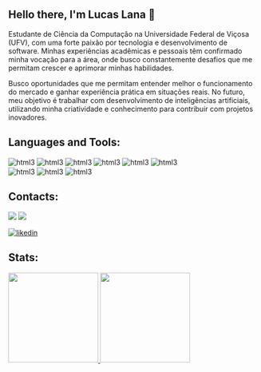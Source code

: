 ## Hello there, I'm Lucas Lana 👋

Estudante de Ciência da Computação na Universidade Federal de Viçosa (UFV), com uma forte paixão por tecnologia e desenvolvimento de software. Minhas experiências acadêmicas e pessoais têm confirmado minha vocação para a área, onde busco constantemente desafios que me permitam crescer e aprimorar minhas habilidades.

  Busco oportunidades que me permitam entender melhor o funcionamento do mercado e ganhar experiência prática em situações reais. No futuro, meu objetivo é trabalhar com desenvolvimento de inteligências artificiais, utilizando minha criatividade e conhecimento para contribuir com projetos inovadores.
  
##  Languages and Tools:
<div style = "display: incline_block">
<img align = "center" alt="html3" src = "https://img.shields.io/badge/C-00599C?style=for-the-badge&logo=c&logoColor=white" />
<img align = "center" alt="html3" src = "https://img.shields.io/badge/Java-ED8B00?style=for-the-badge&logo=openjdk&logoColor=white" />
<img align = "center" alt="html3" src = "https://img.shields.io/badge/Python-3776AB?style=for-the-badge&logo=python&logoColor=white" />
<img align = "center" alt="html3" src = "https://img.shields.io/badge/MySQL-00000F?style=for-the-badge&logo=mysql&logoColor=white" />
<img align = "center" alt="html3" src = "https://img.shields.io/badge/GitHub-100000?style=for-the-badge&logo=github&logoColor=white" />
<img align = "center" alt="html3" src = "https://img.shields.io/badge/GIT-E44C30?style=for-the-badge&logo=git&logoColor=white" />
<br/>
<img align = "center" alt="html3" src = "https://img.shields.io/badge/Microsoft_Office-D83B01?style=for-the-badge&logo=microsoft-office&logoColor=white" />
<img align = "center" alt="html3" src = "https://img.shields.io/badge/Windows-0078D6?style=for-the-badge&logo=windows&logoColor=white" />
<img align = "center" alt="html3" src = "https://img.shields.io/badge/Linux-FCC624?style=for-the-badge&logo=linux&logoColor=black" />
<br/>
</div>


## Contacts:

<div>
<a href="https://instagram##.com/lucaslana21" target="_blank"><img loading="lazy" src="https://img.shields.io/badge/-Instagram-%23E4405F?style=for-the-badge&logo=instagram&logoColor=white" target="_blank"></a>
<a href = "mailto:contato@lucas.sabino.lana@gmail.com"><img loading="lazy" src="https://img.shields.io/badge/Gmail-D14836?style=for-the-badge&logo=gmail&logoColor=white" target="_blank"></a>
<!--<a href="https://www.linkedin.com/in/seu-usuário-linkedln-aqui" target="_blank"><img loading="lazy" src="https://img.shields.io/badge/-LinkedIn-%230077B5?style=for-the-badge&logo=linkedin&logoColor=white" target="_blank"></a>   -->
</div> 

<!--[![whatsapp](https://img.shields.io/badge/WhatsApp-25D366?style=for-the-badge&logo=whatsapp&logoColor=white)](https://wa.me/5531991496949)-->
[![likedin](https://img.shields.io/badge/LinkedIn-0077B5?style=for-the-badge&logo=linkedin&logoColor=white)](https://www.linkedin.com/in/lucas-lana21/)

## Stats:
<div>
<a href="https://github.com/lucas-lana">
<img loading="lazy" height="180em" src="https://github-readme-stats.vercel.app/api?username=lucas-lana&show_icons=true&theme=dracula&include_all_commits=true&count_private=true"/>
<img loading="lazy" height="180em" src="https://github-readme-stats.vercel.app/api/top-langs/?username=lucas-lana&layout=compact&langs_count=7&theme=dracula"/>
</div>
